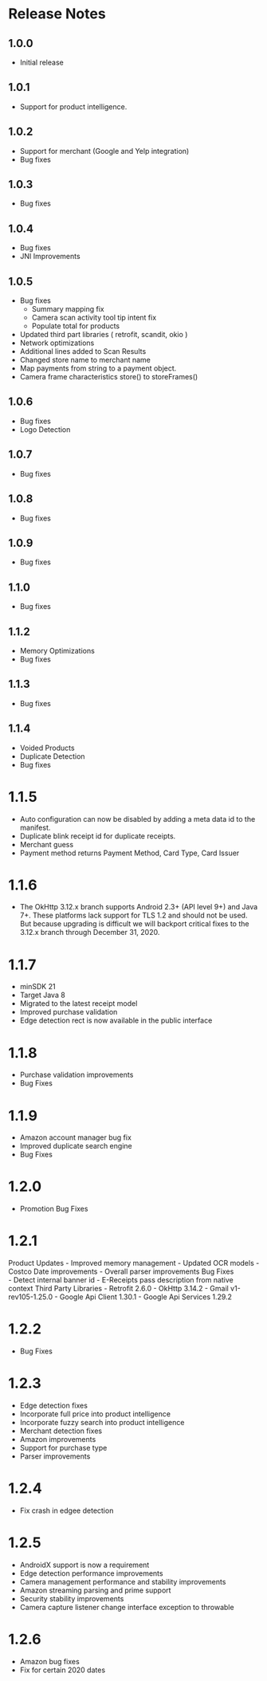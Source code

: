 # Release Notes

## 1.0.0

- Initial release

## 1.0.1

- Support for product intelligence.

## 1.0.2

- Support for merchant (Google and Yelp integration)
- Bug fixes

## 1.0.3

- Bug fixes

## 1.0.4

- Bug fixes
- JNI Improvements

## 1.0.5

- Bug fixes
    - Summary mapping fix
    - Camera scan activity tool tip intent fix
    - Populate total for products
- Updated third part libraries ( retrofit, scandit, okio )
- Network optimizations
- Additional lines added to Scan Results
- Changed store name to merchant name
- Map payments from string to a payment object.
- Camera frame characteristics store() to storeFrames()

## 1.0.6

- Bug fixes
- Logo Detection

## 1.0.7

- Bug fixes

## 1.0.8

- Bug fixes

## 1.0.9

- Bug fixes

## 1.1.0

- Bug fixes

## 1.1.2

- Memory Optimizations
- Bug fixes

## 1.1.3

- Bug fixes

## 1.1.4

- Voided Products
- Duplicate Detection
- Bug fixes

# 1.1.5

- Auto configuration can now be disabled by adding a meta data id to the manifest.
- Duplicate blink receipt id for duplicate receipts.
- Merchant guess
- Payment method returns Payment Method, Card Type, Card Issuer

# 1.1.6

- The OkHttp 3.12.x branch supports Android 2.3+ (API level 9+) and Java 7+. These platforms lack support for TLS 1.2 and should not be used. But because upgrading is difficult we will backport critical fixes to the 3.12.x branch through December 31, 2020.

# 1.1.7

- minSDK 21
- Target Java 8
- Migrated to the latest receipt model
- Improved purchase validation
- Edge detection rect is now available in the public interface

# 1.1.8

- Purchase validation improvements
- Bug Fixes

# 1.1.9

- Amazon account manager bug fix
- Improved duplicate search engine
- Bug Fixes

# 1.2.0

- Promotion Bug Fixes

# 1.2.1

Product Updates
    - Improved memory management
    - Updated OCR models
    - Costco Date improvements
    - Overall parser improvements 
Bug Fixes    
    - Detect internal banner id
    - E-Receipts pass description from native context
Third Party Libraries
    - Retrofit 2.6.0
    - OkHttp 3.14.2
    - Gmail v1-rev105-1.25.0
    - Google Api Client 1.30.1
    - Google Api Services 1.29.2

# 1.2.2

- Bug Fixes

# 1.2.3

- Edge detection fixes 
- Incorporate full price into product intelligence
- Incorporate fuzzy search into product intelligence 
- Merchant detection fixes
- Amazon improvements 
- Support for purchase type
- Parser improvements

# 1.2.4

- Fix crash in edgee detection 

# 1.2.5

- AndroidX support is now a requirement
- Edge detection performance improvements
- Camera management performance and stability improvements
- Amazon streaming parsing and prime support
- Security stability improvements
- Camera capture listener change interface exception to throwable

# 1.2.6

- Amazon bug fixes 
- Fix for certain 2020 dates